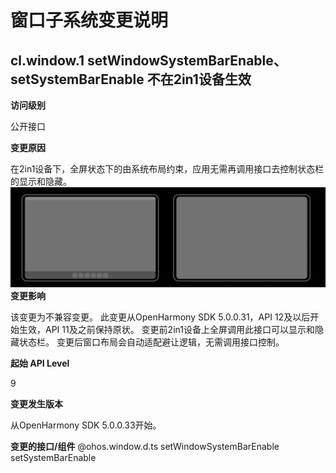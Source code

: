 # 窗口子系统变更说明

## cl.window.1 setWindowSystemBarEnable、setSystemBarEnable 不在2in1设备生效

**访问级别**

公开接口

**变更原因**

在2in1设备下，全屏状态下的由系统布局约束，应用无需再调用接口去控制状态栏的显示和隐藏。
![Alt text](figures/window_layout.png)
**变更影响**

该变更为不兼容变更。
此变更从OpenHarmony SDK 5.0.0.31，API 12及以后开始生效，API 11及之前保持原状。
变更前2in1设备上全屏调用此接口可以显示和隐藏状态栏。
变更后窗口布局会自动适配避让逻辑，无需调用接口控制。

**起始 API Level**

9

**变更发生版本**

从OpenHarmony SDK 5.0.0.33开始。

**变更的接口/组件**
@ohos.window.d.ts
setWindowSystemBarEnable
setSystemBarEnable
